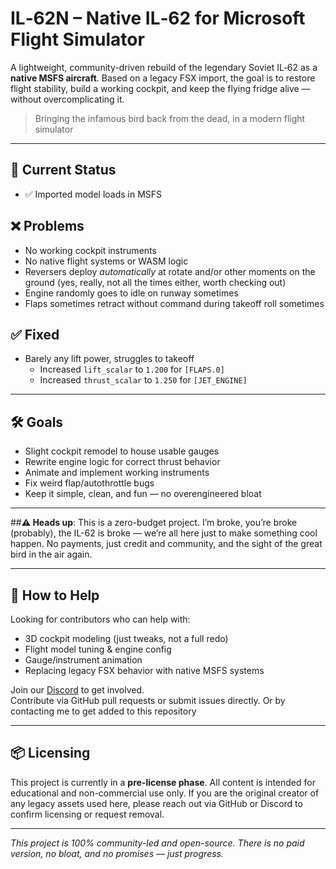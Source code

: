 # IL‑62N – Native IL‑62 for Microsoft Flight Simulator

A lightweight, community-driven rebuild of the legendary Soviet IL‑62 as a **native MSFS aircraft**. Based on a legacy FSX import, the goal is to restore flight stability, build a working cockpit, and keep the flying fridge alive — without overcomplicating it.

> Bringing the infamous bird back from the dead, in a modern flight simulator

---

## 🚧 Current Status
- ✅ Imported model loads in MSFS
## ❌ Problems
- No working cockpit instruments
- No native flight systems or WASM logic
- Reversers deploy *automatically* at rotate and/or other moments on the ground (yes, really, not all the times either, worth checking out)
- Engine randomly goes to idle on runway sometimes
- Flaps sometimes retract without command during takeoff roll sometimes
## ✅ Fixed
- Barely any lift power, struggles to takeoff  
  - Increased `lift_scalar` to `1.200` for `[FLAPS.0]`  
  - Increased `thrust_scalar` to `1.250` for `[JET_ENGINE]`

---

## 🛠️ Goals
- Slight cockpit remodel to house usable gauges
- Rewrite engine logic for correct thrust behavior
- Animate and implement working instruments
- Fix weird flap/autothrottle bugs
- Keep it simple, clean, and fun — no overengineered bloat

---

##**⚠️ Heads up**:
This is a zero-budget project. I’m broke, you’re broke (probably), the IL-62 is broke — we’re all here just to make something cool happen. No payments, just credit and community, and the sight of the great bird in the air again.


---

## 🤝 How to Help
Looking for contributors who can help with:
- 3D cockpit modeling (just tweaks, not a full redo)
- Flight model tuning & engine config
- Gauge/instrument animation
- Replacing legacy FSX behavior with native MSFS systems

Join our [Discord](https://discord.gg/x52mwgyCBU) to get involved.  
Contribute via GitHub pull requests or submit issues directly. Or by contacting me to get added to this repository

---

## 📦 Licensing

This project is currently in a **pre-license phase**. All content is intended for educational and non-commercial use only. If you are the original creator of any legacy assets used here, please reach out via GitHub or Discord to confirm licensing or request removal.

---

*This project is 100% community-led and open-source. There is no paid version, no bloat, and no promises — just progress.*
